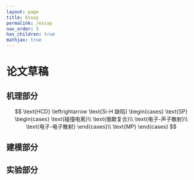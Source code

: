 ```yaml
---
layout: page
title: Essay
permalink: /essay
nav_order: 5
has_children: true
mathjax: true
---
```


# 论文草稿

## 机理部分

$$
\text{HCD}
\leftrightarrow
\text{Si-H 缺陷}
\begin{cases}
\text{SP}
\begin{cases}
    \text{碰撞电离}\\
    \text{俄歇复合}\\
    \text{电子-声子散射}\\
    \text{电子-电子散射}
\end{cases}\\
\text{MP}
\end{cases}
$$

## 建模部分

## 实验部分